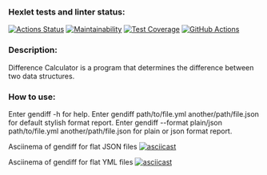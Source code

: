 ### Hexlet tests and linter status:
[![Actions Status](https://github.com/jenka-ej/frontend-project-46/workflows/hexlet-check/badge.svg)](https://github.com/jenka-ej/frontend-project-46/actions)
[![Maintainability](https://api.codeclimate.com/v1/badges/1cf1d7b05b20379e0301/maintainability)](https://codeclimate.com/github/jenka-ej/frontend-project-46/maintainability)
[![Test Coverage](https://api.codeclimate.com/v1/badges/1cf1d7b05b20379e0301/test_coverage)](https://codeclimate.com/github/jenka-ej/frontend-project-46/test_coverage)
[![GitHub Actions](https://github.com/jenka-ej/frontend-project-46/actions/workflows/github-actions.yml/badge.svg)](https://github.com/jenka-ej/frontend-project-46/actions/workflows/github-actions.yml)

### Description:
Difference Calculator is a program that determines the difference between two data structures.

### How to use:
Enter gendiff -h for help. Enter gendiff path/to/file.yml another/path/file.json for default stylish format report. Enter gendiff --format plain/json path/to/file.yml another/path/file.json for plain or json format report.

Asciinema of gendiff for flat JSON files
[![asciicast](https://asciinema.org/a/9FACSSpmL0Twmhmrgb3NLQvCW.svg)](https://asciinema.org/a/9FACSSpmL0Twmhmrgb3NLQvCW)

Asciinema of gendiff for flat YML files
[![asciicast](https://asciinema.org/a/AX3KuqtTqapIwpGTD0rWhRaZd.svg)](https://asciinema.org/a/AX3KuqtTqapIwpGTD0rWhRaZd)
